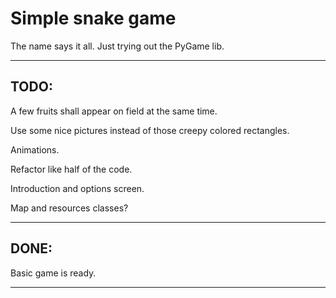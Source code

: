 Simple snake game
================

The name says it all.
Just trying out the PyGame lib.

____

## TODO:

A few fruits shall appear on field at the same time.

Use some nice pictures instead of those creepy colored rectangles.

Animations.

Refactor like half of the code.

Introduction and options screen.

Map and resources classes?

____

## DONE:

Basic game is ready.

____